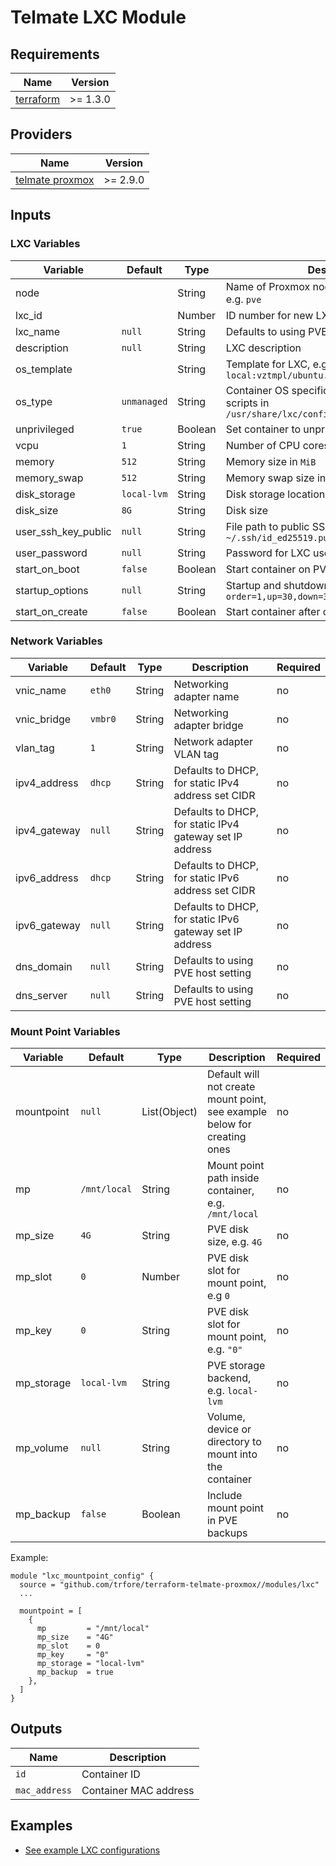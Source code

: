 # Telmate LXC Module

## Requirements

| Name        | Version  |
| ----------- | -------- |
| [terraform] | >= 1.3.0 |

## Providers

| Name              | Version  |
| ----------------- | -------- |
| [telmate proxmox] | >= 2.9.0 |

## Inputs

### LXC Variables

| Variable            | Default     | Type    | Description                                                                                      | Required |
| ------------------- | ----------- | ------- | ------------------------------------------------------------------------------------------------ | -------- |
| node                |             | String  | Name of Proxmox node to provision LXC on, e.g. `pve`                                             | **Yes**  |
| lxc_id              |             | Number  | ID number for new LXC                                                                            | **Yes**  |
| lxc_name            | `null`      | String  | Defaults to using PVE naming, e.g. `CT<LXC_ID>`                                                  | no       |
| description         | `null`      | String  | LXC description                                                                                  | no       |
| os_template         |             | String  | Template for LXC, e.g. `local:vztmpl/ubuntu.tar.gz`                                              | **Yes**  |
| os_type             | `unmanaged` | String  | Container OS specific setup, uses setup scripts in `/usr/share/lxc/config/<os_type>.common.conf` | no       |
| unprivileged        | `true`      | Boolean | Set container to unprivileged                                                                    | no       |
| vcpu                | `1`         | String  | Number of CPU cores                                                                              | no       |
| memory              | `512`       | String  | Memory size in `MiB`                                                                             | no       |
| memory_swap         | `512`       | String  | Memory swap size in `MiB`                                                                        | no       |
| disk_storage        | `local-lvm` | String  | Disk storage location                                                                            | no       |
| disk_size           | `8G`        | String  | Disk size                                                                                        | no       |
| user_ssh_key_public | `null`      | String  | File path to public SSH key for LXC user, e.g. `~/.ssh/id_ed25519.pub`                           | no       |
| user_password       | `null`      | String  | Password for LXC user                                                                            | no       |
| start_on_boot       | `false`     | Boolean | Start container on PVE boot                                                                      | no       |
| startup_options     | `null`      | String  | Startup and shutdown options, e.g. `order=1,up=30,down=30`                                       | no       |
| start_on_create     | `false`     | Boolean | Start container after creation                                                                   | no       |

### Network Variables

| Variable     | Default | Type   | Description                                              | Required |
| ------------ | ------- | ------ | -------------------------------------------------------- | -------- |
| vnic_name    | `eth0`  | String | Networking adapter name                                  | no       |
| vnic_bridge  | `vmbr0` | String | Networking adapter bridge                                | no       |
| vlan_tag     | `1`     | String | Network adapter VLAN tag                                 | no       |
| ipv4_address | `dhcp`  | String | Defaults to DHCP, for static IPv4 address set CIDR       | no       |
| ipv4_gateway | `null`  | String | Defaults to DHCP, for static IPv4 gateway set IP address | no       |
| ipv6_address | `dhcp`  | String | Defaults to DHCP, for static IPv6 address set CIDR       | no       |
| ipv6_gateway | `null`  | String | Defaults to DHCP, for static IPv6 gateway set IP address | no       |
| dns_domain   | `null`  | String | Defaults to using PVE host setting                       | no       |
| dns_server   | `null`  | String | Defaults to using PVE host setting                       | no       |

### Mount Point Variables

| Variable   | Default      | Type         | Description                                                              | Required |
| ---------- | ------------ | ------------ | ------------------------------------------------------------------------ | -------- |
| mountpoint | `null`       | List(Object) | Default will not create mount point, see example below for creating ones | no       |
| mp         | `/mnt/local` | String       | Mount point path inside container, e.g. `/mnt/local`                     | no       |
| mp_size    | `4G`         | String       | PVE disk size, e.g. `4G`                                                 | no       |
| mp_slot    | `0`          | Number       | PVE disk slot for mount point, e.g `0`                                   | no       |
| mp_key     | `0`          | String       | PVE disk slot for mount point, e.g. `"0"`                                | no       |
| mp_storage | `local-lvm`  | String       | PVE storage backend, e.g. `local-lvm`                                    | no       |
| mp_volume  | `null`       | String       | Volume, device or directory to mount into the container                  | no       |
| mp_backup  | `false`      | Boolean      | Include mount point in PVE backups                                       | no       |

Example:

```HCL
module "lxc_mountpoint_config" {
  source = "github.com/trfore/terraform-telmate-proxmox//modules/lxc"
  ...

  mountpoint = [
    {
      mp         = "/mnt/local"
      mp_size    = "4G"
      mp_slot    = 0
      mp_key     = "0"
      mp_storage = "local-lvm"
      mp_backup  = true
    },
  ]
}
```

## Outputs

| Name          | Description           |
| ------------- | --------------------- |
| `id`          | Container ID          |
| `mac_address` | Container MAC address |

## Examples

- [See example LXC configurations](../../examples/lxc/main.tf)

[terraform]: https://github.com/hashicorp/terraform
[telmate proxmox]: https://github.com/Telmate/terraform-provider-proxmox
